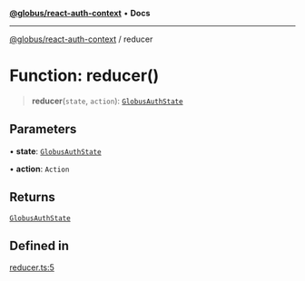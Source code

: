 [**@globus/react-auth-context**](../README.md) • **Docs**

***

[@globus/react-auth-context](../globals.md) / reducer

# Function: reducer()

> **reducer**(`state`, `action`): [`GlobusAuthState`](../type-aliases/GlobusAuthState.md)

## Parameters

• **state**: [`GlobusAuthState`](../type-aliases/GlobusAuthState.md)

• **action**: `Action`

## Returns

[`GlobusAuthState`](../type-aliases/GlobusAuthState.md)

## Defined in

[reducer.ts:5](https://github.com/globus/react-auth-context/blob/b9aa6f53c0fc0130fd20ef491226e7680c05c07e/src/reducer.ts#L5)
